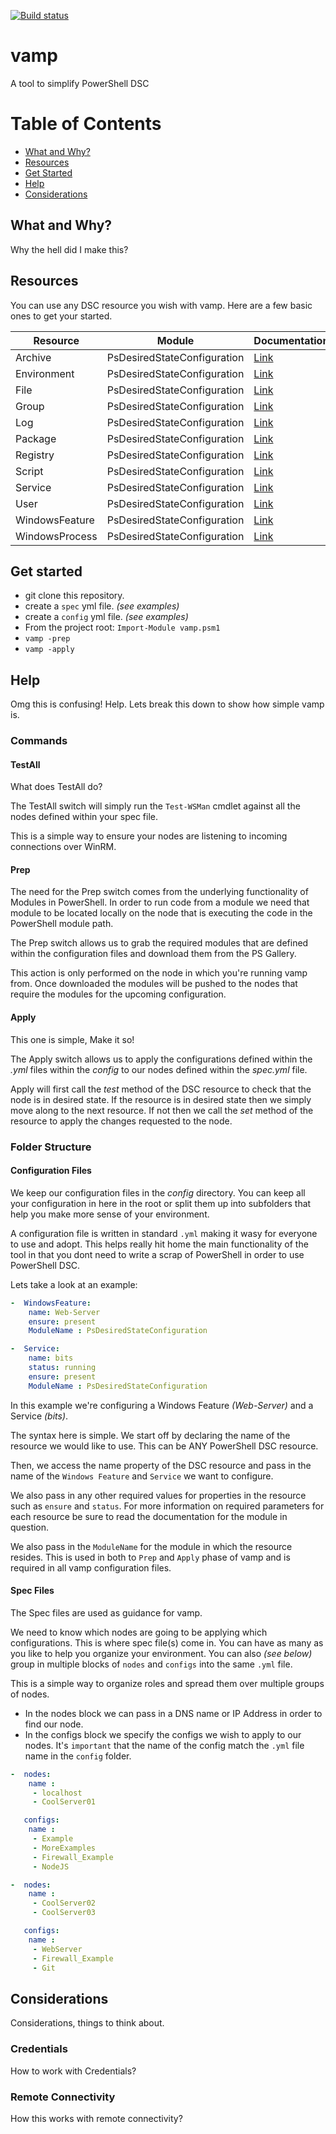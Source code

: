 [![Build status](https://ci.appveyor.com/api/projects/status/s7a7aos4yo2v3vvd/branch/master?svg=true)](https://ci.appveyor.com/project/bundyfx/vamp/branch/master)
# vamp

A tool to simplify PowerShell DSC

Table of Contents
=================

  * [What and Why?](#what-and-why?)
  * [Resources](#resources)
  * [Get Started](#get-started)
  * [Help](#help)
  * [Considerations](#Considerations)

## What and Why?

Why the hell did I make this?

## Resources

You can use any DSC resource you wish with vamp. Here are a few basic ones to get your started.

| Resource      | Module  | Documentation |
| ------------- | ------- | ------------- |
| Archive     | PsDesiredStateConfiguration | [Link](https://msdn.microsoft.com/en-us/powershell/dsc/archiveresource) |
| Environment      |   PsDesiredStateConfiguration | [Link](https://msdn.microsoft.com/en-us/powershell/dsc/environmentresource) |
| File      | PsDesiredStateConfiguration | [Link](https://msdn.microsoft.com/en-us/powershell/dsc/fileresource) |
| Group      |   PsDesiredStateConfiguration | [Link](https://msdn.microsoft.com/en-us/powershell/dsc/groupresource) |
| Log      | PsDesiredStateConfiguration | [Link](https://msdn.microsoft.com/en-us/powershell/dsc/logresource) |
| Package      |   PsDesiredStateConfiguration | [Link](https://msdn.microsoft.com/en-us/powershell/dsc/packageresource) |
| Registry      | PsDesiredStateConfiguration | [Link](https://msdn.microsoft.com/en-us/powershell/dsc/registryresource) |
| Script     |   PsDesiredStateConfiguration | [Link](https://msdn.microsoft.com/en-us/powershell/dsc/scriptresource) |
| Service      | PsDesiredStateConfiguration | [Link](https://msdn.microsoft.com/en-us/powershell/dsc/serviceresource) |
| User     |   PsDesiredStateConfiguration | [Link](https://msdn.microsoft.com/en-us/powershell/dsc/userresource) |
| WindowsFeature      | PsDesiredStateConfiguration | [Link](https://msdn.microsoft.com/en-us/powershell/dsc/windowsfeatureresource) |
| WindowsProcess      |   PsDesiredStateConfiguration | [Link](https://msdn.microsoft.com/en-us/powershell/dsc/windowsprocessresource) |

## Get started

* git clone this repository.
* create a `spec` yml file. *(see examples)*
* create a `config` yml file. *(see examples)*
* From the project root: ```Import-Module vamp.psm1```
* ```vamp -prep```
* ```vamp -apply```

## Help

Omg this is confusing! Help.
Lets break this down to show how simple vamp is.

### Commands

#### TestAll

What does TestAll do?

The TestAll switch will simply run the `Test-WSMan` cmdlet against all the nodes defined within your spec file.

This is a simple way to ensure your nodes are listening to incoming connections over WinRM.

#### Prep

The need for the Prep switch comes from the underlying functionality of Modules in PowerShell. In order to run code from a module we need that module to be located locally on the node that is executing the code in the PowerShell module path.

The Prep switch allows us to grab the required modules that are defined within the configuration files and download them from the PS Gallery.

This action is only performed on the node in which you're running vamp from. Once downloaded the modules will be pushed to the nodes that require the modules for the upcoming configuration.

#### Apply

This one is simple, Make it so!

The Apply switch allows us to apply the configurations defined within the *.yml* files within the *config* to our nodes defined within the *spec.yml* file.

Apply will first call the *test* method of the DSC resource to check that the node is in desired state. If the resource is in desired state then we simply move along to the next resource. If not then we call the *set* method of the resource to apply the changes requested to the node.

### Folder Structure

#### Configuration Files

We keep our configuration files in the *config* directory. You can keep all your configuration in here in the root or split them up into subfolders that help you make more sense of your environment.

A configuration file is written in standard `.yml` making it wasy for everyone to use and adopt. This helps really hit home the main functionality of the tool in that you dont need to write a scrap of PowerShell in order to use PowerShell DSC.

Lets take a look at an example:

```yaml
-  WindowsFeature:
    name: Web-Server
    ensure: present
    ModuleName : PsDesiredStateConfiguration

-  Service:
    name: bits
    status: running
    ensure: present
    ModuleName : PsDesiredStateConfiguration
```

In this example we're configuring a Windows Feature *(Web-Server)* and a Service *(bits)*.

The syntax here is simple. We start off by declaring the name of the resource we would like to use. This can be ANY PowerShell DSC resource.

Then, we access the name property of the DSC resource and pass in the name of the `Windows Feature` and `Service` we want to configure.

We also pass in any other required values for properties in the resource such as `ensure` and `status`. For more information on required parameters for each resource be sure to read the documentation for the module in question.

We also pass in the `ModuleName` for the module in which the resource resides. This is used in both to `Prep` and `Apply` phase of vamp and is required in all vamp configuration files.

#### Spec Files

The Spec files are used as guidance for vamp.

We need to know which nodes are going to be applying which configurations. This is where spec file(s) come in. You can have as many as you like to help you organize your environment. You can also *(see below)* group in multiple blocks of `nodes` and `configs` into the same `.yml` file.

This is a simple way to organize roles and spread them over multiple groups of nodes.

* In the nodes block we can pass in a DNS name or IP Address in order to find our node.
* In the configs block we specify the configs we wish to apply to our nodes. It's `important` that the name of the config match the `.yml` file name in the `config` folder.


```yaml
-  nodes:
    name :
     - localhost
     - CoolServer01

   configs:
    name :
     - Example
     - MoreExamples
     - Firewall_Example
     - NodeJS

-  nodes:
    name :
     - CoolServer02
     - CoolServer03

   configs:
    name :
     - WebServer
     - Firewall_Example
     - Git
```


## Considerations

Considerations, things to think about.

### Credentials

How to work with Credentials?

### Remote Connectivity

How this works with remote connectivity?
